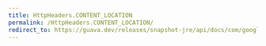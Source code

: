 ```yaml
---
title: HttpHeaders.CONTENT_LOCATION
permalink: /HttpHeaders.CONTENT_LOCATION/
redirect_to: https://guava.dev/releases/snapshot-jre/api/docs/com/google/common/net/HttpHeaders.html#CONTENT_LOCATION
---
```

